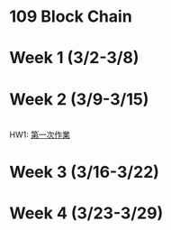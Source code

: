 #  109 Block Chain

Week 1 (3/2-3/8)
=======

Week 2 (3/9-3/15)
======

<br>  HW1: [第一次作業](https://github.com/Nyar8712/109_Block_Chain/tree/master/HW1)

Week 3 (3/16-3/22)
======

Week 4 (3/23-3/29)
======
